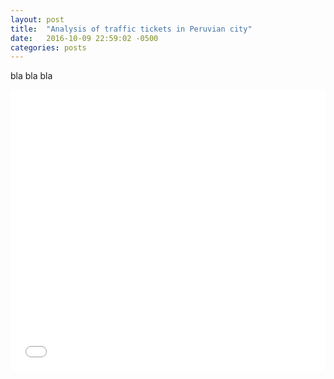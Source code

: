 ```yaml
---
layout: post
title:  "Analysis of traffic tickets in Peruvian city"
date:   2016-10-09 22:59:02 -0500
categories: posts
---
```

bla bla bla


<iframe width="100%" height="450" src="//jsfiddle.net/aniversarioperu/tLjywuz7/embedded/result/" allowfullscreen="allowfullscreen" frameborder="0"></iframe>
